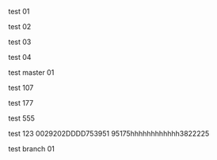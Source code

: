 test 01

test 02

test 03

test 04

test master 01

test 107

test 177

test 555

test 123 0029202DDDD753951
95175hhhhhhhhhhhh3822225

test branch 01

